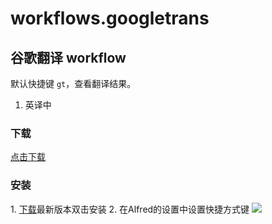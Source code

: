 # workflows.googletrans

## 谷歌翻译 workflow

默认快捷键 `gt`，查看翻译结果。

1. 英译中

### 下载

[点击下载](https://github.com/liszd/whyliam.workflows.youdao/releases/download/2.2.0/whyliam.workflows.youdao.alfredworkflow)

### 安装

1\. [下载](https://github.com/wrbing728/workflows.googletrans/releases)最新版本双击安装
2\. 在Alfred的设置中设置快捷方式键
![](http://ww2.sinaimg.cn/large/006tNbRwgy1feno6pzaxdj31a60p0jsl.jpg)
